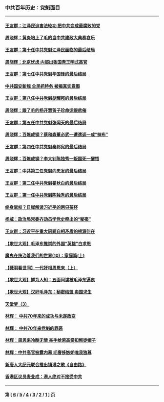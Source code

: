 ### 中共百年历史：党魁面目
---
#### [王友群：江泽民迫害法轮功 把中共变成最腐败的党](../../pages/nf1176107/n12947347.md?06010430) 
#### [周晓辉：黄炎培上了毛的当中共建政大典奏哀乐](../../pages/nf1176107/n12942780.md?06010430) 
#### [王友群：第十任中共党魁江泽民面临的最后结局](../../pages/nf1176107/n12933748.md?06010430) 
#### [周晓辉：北京忧虑 内部出张国焘王明式高官](../../pages/nf1176107/n12931709.md?06010430) 
#### [王友群：第七任中共党魁华国锋的最后结局](../../pages/nf1176107/n12918457.md?06010430) 
#### [中共国安新规 全民抓特务 被揭真实意图](../../pages/nf1176107/n12911615.md?06010430) 
#### [王友群：第八任中共党魁胡耀邦的最后结局](../../pages/nf1176107/n12902918.md?06010430) 
#### [周晓辉：跟了毛的杨开慧贺子珍命运很悲催](../../pages/nf1176107/n12877804.md?06010430) 
#### [王友群：第五任中共党魁张闻天的最后结局](../../pages/nf1176107/n12865420.md?06010430) 
#### [周晓辉：百炼成钢？蔡和森董必武一遭遣返一成“抹布”](../../pages/nf1176107/n12854806.md?06010430) 
#### [王友群：第四任中共党魁秦邦宪的最后结局](../../pages/nf1176107/n12855290.md?06010430) 
#### [周晓辉：百炼成钢？李大钊陈独秀一叛国死一醒悟](../../pages/nf1176107/n12847981.md?06010430) 
#### [王友群：中共第三任党魁向忠发的最后结局](../../pages/nf1176107/n12840390.md?06010430) 
#### [王友群：第二任中共党魁瞿秋白的最后结局](../../pages/nf1176107/n12824710.md?06010430) 
#### [王友群：第一任中共党魁陈独秀的最后结局](../../pages/nf1176107/n12809869.md?06010430) 
#### [终身掌权？日媒解读习近平的两只茶杯](../../pages/nf1176107/n12805064.md?06010430) 
#### [杨威：政治局常委齐动员学党史牵出的“秘密”](../../pages/nf1176107/n12764642.md?06010430) 
#### [王友群：习近平在重大问题自相矛盾的根源何在](../../pages/nf1176107/n12499563.md?06010430) 
#### [【欺世大观】毛泽东推崇的外国“英雄”白求恩](../../pages/nf1176107/n12362005.md?06010430) 
#### [魔鬼在统治着我们的世界(10)：家庭篇(上)](../../pages/nf1176107/n10435448.md?06010430) 
#### [【薇羽看世间】一代奸相周恩来（上）](../../pages/nf1176107/n12401109.md?06010430) 
#### [【欺世大观】鲜为人知：五面间谍被毛泽东逼疯](../../pages/nf1176107/n12358513.md?06010430) 
#### [【欺世大观】汉奸毛泽东：秘密结盟 卖国求生](../../pages/nf1176107/n12356888.md?06010430) 
#### [天堂梦（3）](../../pages/nf1176107/n11798321.md?06010430) 
#### [林辉： 中共70年来的成功与未遂政变](../../pages/nf1176107/n11559430.md?06010430) 
#### [林辉： 中共70年来党魁的罪恶](../../pages/nf1176107/n11555284.md?06010430) 
#### [林辉：周恩来冷酷无情 亲手给荣高棠扣叛徒帽子](../../pages/nf1176107/n11428903.md?06010430) 
#### [林辉：中共高官披露内幕 毛奢侈嫉妒唯我独尊](../../pages/nf1176107/n11403595.md?06010430) 
#### [新唐人大纪元联合推出镇港之歌《自由路》](../../pages/nf1176107/n11358327.md?06010430) 
#### [香港区议员麦业成：港人绝对不接受中共](../../pages/nf1176107/n11357422.md?06010430) 

---
#### 第 [ [6](./6.md?06010430) / [5](./5.md?06010430) / [4](./4.md?06010430) / [3](./3.md?06010430) / [2](./2.md?06010430) / [1](./1.md?06010430) ] 页
